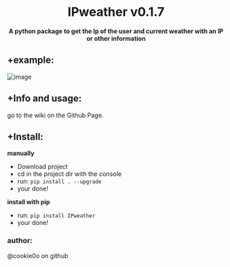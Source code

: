 <div align=center>
  
  # IPweather v0.1.7
  
  **A python package to get the Ip of the user and current weather with an IP or other information**
</div>

## +example:
![image](https://user-images.githubusercontent.com/81589649/178064036-0c01a149-7246-4c23-bc7c-531155359fc9.png)

## +Info and usage:
go to the wiki on the Github Page.

## +Install:
**manually**
- Download project
- cd in the project dir with the console
- run: `pip install . --upgrade`
- your done!

**install with pip**
- run: `pip install IPweather`
- your done!


### author:
@cookie0o on github
